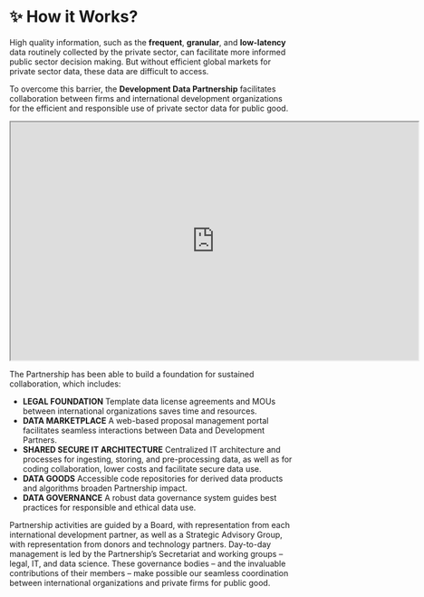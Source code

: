 # ✨ How it Works?

High quality information, such as the **frequent**, **granular**, and **low-latency** data routinely collected by the private sector, can facilitate more informed public sector decision making. But without efficient global markets for private sector data, these data are difficult to access.

To overcome this barrier, the **Development Data Partnership** facilitates collaboration between firms and international development organizations for the efficient and responsible use of private sector data for public good.

<iframe width="720" height="420"
src="https://www.youtube.com/embed/zgylEKwW2Zc">
</iframe>

The Partnership has been able to build a foundation for sustained collaboration, which includes:

- **LEGAL FOUNDATION**
 Template data license agreements and MOUs between international organizations saves time and resources.
- **DATA MARKETPLACE**
 A web-based proposal management portal facilitates seamless interactions between Data and Development Partners.
- **SHARED SECURE IT ARCHITECTURE**
 Centralized IT architecture and processes for ingesting, storing, and pre-processing data, as well as for coding collaboration, lower costs and facilitate secure data use.
- **DATA GOODS**
 Accessible code repositories for derived data products and algorithms broaden Partnership impact.
- **DATA GOVERNANCE**
 A robust data governance system guides best practices for responsible and ethical data use.

Partnership activities are guided by a Board, with representation from each international development partner, as well as a Strategic Advisory Group, with representation from donors and technology partners. Day-to-day management is led by the Partnership’s Secretariat and working groups – legal, IT, and data science. These governance bodies – and the invaluable contributions of their members – make possible our seamless coordination between international organizations and private firms for public good.
